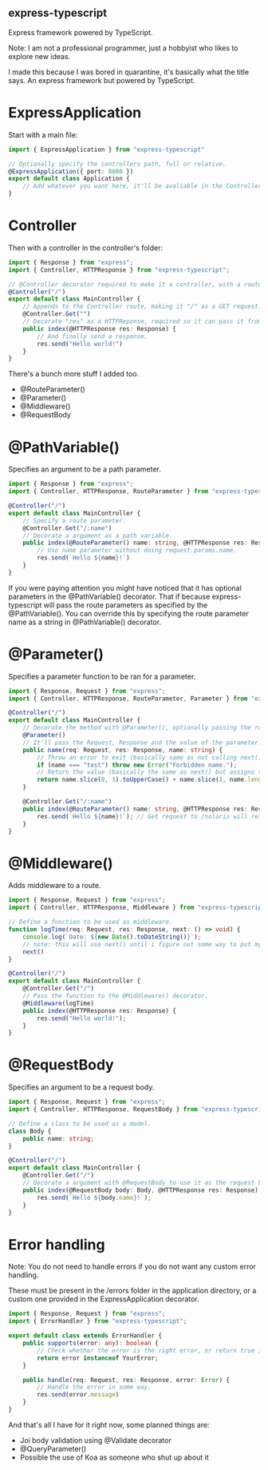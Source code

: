 express-typescript
---
Express framework powered by TypeScript.

Note: I am not a professional programmer, just a hobbyist who likes to explore new ideas.

I made this because I was bored in quarantine, it's basically what the title says. An express framework but powered by TypeScript.

# ExpressApplication

Start with a main file:
```typescript
import { ExpressApplication } from "express-typescript"

// Optionally specify the controllers path, full or relative.
@ExpressApplication({ port: 8080 })
export default class Application {
    // Add whatever you want here, it'll be avaliable in the Controllers.
}
```
# Controller

Then with a controller in the controller's folder:
```typescript
import { Response } from "express";
import { Controller, HTTPResponse } from "express-typescript";

// @Controller decorator required to make it a controller, with a route as an argument.
@Controller("/")
export default class MainController {
    // Appends to the Controller route, making it "/" as a GET request.
    @Controller.Get("")
    // Decorate "res" as a HTTPReponse, required so it can pass it from the express method.
    public index(@HTTPResponse res: Response) { 
        // And finally send a response.
        res.send("Hello world!")
    }
}
```

There's a bunch more stuff I added too.

- @RouteParameter()
- @Parameter()
- @Middleware()
- @RequestBody

# @PathVariable()

Specifies an argument to be a path parameter.

```typescript
import { Response } from "express";
import { Controller, HTTPResponse, RouteParameter } from "express-typescript";

@Controller("/")
export default class MainController {
    // Specify a route parameter.
    @Controller.Get("/:name")
    // Decorate a argument as a path variable.
    public index(@RouteParameter() name: string, @HTTPResponse res: Response) { 
        // Use name parameter without doing request.params.name.
        res.send(`Hello ${name}!`)
    }
}
``` 

If you were paying attention you might have noticed that it has optional parameters in the @PathVariable() decorator.
That if because express-typescript will pass the route parameters as specified by the @PathVariable().
You can override this by specifying the route parameter name as a string in @PathVariable() decorator.

# @Parameter()

Specifies a parameter function to be ran for a parameter.

```typescript
import { Response, Request } from "express";
import { Controller, HTTPResponse, RouteParameter, Parameter } from "express-typescript";

@Controller("/")
export default class MainController {
    // Decorate the method with @Parameter(), optionally passing the route parameter name if it's not allowed by JavaScript, ie being numbers.
    @Parameter()
    // It'll pass the Request, Response and the value of the parameter.
    public name(req: Request, res: Response, name: string) {
        // Throw an error to exit (basically same as not calling next()) and handle the error in a ErrorHandler.
        if (name === "test") throw new Error("Forbidden name.");
        // Return the value (basically the same as next() but assigns the value to the RouteParamter).
        return name.slice(0, 1).toUpperCase() + name.slice(1, name.length).toLowerCase();
    }

    @Controller.Get("/:name")
    public index(@RouteParameter() name: string, @HTTPResponse res: Response) { 
        res.send(`Hello ${name}!`); // Get request to /solaris will return "Hello Solaris!".
    }
}
``` 

# @Middleware()

Adds middleware to a route.

```typescript
import { Response, Request } from "express";
import { Controller, HTTPResponse, Middleware } from "express-typescript";

// Define a function to be used as middleware.
function logTime(req: Request, res: Response, next: () => void) {
    console.log(`Date: ${new Date().toDateString()}`);
    // note: this will use next() until i figure out some way to put my own stuff between it
    next()
}

@Controller("/")
export default class MainController {
    @Controller.Get("/")
    // Pass the function to the @Middleware() decorator.
    @Middleware(logTime)
    public index(@HTTPResponse res: Response) { 
        res.send("Hello world!");
    }
}
``` 

# @RequestBody

Specifies an argument to be a request body.

```typescript
import { Response, Request } from "express";
import { Controller, HTTPResponse, RequestBody } from "express-typescript";

// Define a class to be used as a model.
class Body {
    public name: string;
}

@Controller("/")
export default class MainController {
    @Controller.Get("/")
    // Decorate a argument with @RequestBody to use it as the request body.
    public index(@RequestBody body: Body, @HTTPResponse res: Response) { 
        res.send(`Hello ${body.name}!`);
    }
}
``` 

# Error handling

Note: You do not need to handle errors if you do not want any custom error handling.

These must be present in the /errors folder in the application directory, or a custom one provided in the ExpressApplication decorator. 

```typescript
import { Response, Request } from "express";
import { ErrorHandler } from "express-typescript";

export default class extends ErrorHandler {
    public supports(error: any): boolean {
        // Check whether the error is the right error, or return true if you want to match all errors.
        return error instanceof YourError;
    }

    public handle(req: Request, res: Response, error: Error) {
        // Handle the error in some way.
        res.send(error.message)
    }
}
```


And that's all I have for it right now, some planned things are:
- Joi body validation using @Validate decorator
- @QueryParameter()
- Possible the use of Koa as someone who shut up about it
